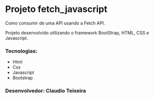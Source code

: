 # Projeto fetch_javascript
Como consumir de uma API usando a Fetch API.

Projeto desenvolvido utilizando o framework BootStrap, HTML, CSS e Javascript.

### Tecnologias:
* Html
* Css
* Javascript
* Bootstrap

### Desenvolvedor: Claudio Teixeira

